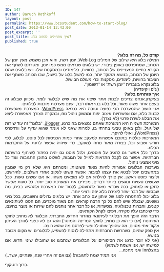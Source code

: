 ```yaml
---
ID: 147
author: Baruch Rothkoff
layout: post
permalink: https://www.bcsstudent.com/how-to-start-blog/
post_date: 2013-01-14 13:43:00
post_excerpt: ''
post_title: איך מתחילים לכתוב בלוג?
published: true
---
```


<div dir="rtl" style="text-align:right;"><span style="font-family:Arial, Helvetica, sans-serif;">
</span><span style="font-family:Arial, Helvetica, sans-serif;"><b>קודם כל, מה זה בלוג?</b></span>
<div style="text-align:justify;"><span style="font-family:Arial, Helvetica, sans-serif;">המילה בלוג היא שילוב של המילים Web-Log, יומן רשת, והוא אכן משמש מעין יומן של הכותב, שמתפרסם באופן ציבורי. יש בלוגים שנראים ממש כמו יומן, ומטרתם לשתף את הקורא בחיים המעניינים של הכותב, בחוויות, בלימודים ובמסקנות שלו. ויש בלוגים שהם היומן של הכותב, בנושא ממוקד יותר, כמו למשל בלוג על בישול, שבו הכותב משתף את הציבור בחוויות, לימודים, מסקנות וכו'- מעולם הבישול.</span></div>
<div style="text-align:justify;"><span style="font-family:Arial, Helvetica, sans-serif;">בלוג נקרא בעברית "יומן רשת" או "רשומון".</span></div>
<div style="text-align:justify;"><span style="font-family:Arial, Helvetica, sans-serif;">(ע"פ ויקיפדיה)</span></div>
<div style="text-align:justify;"><span style="font-family:Arial, Helvetica, sans-serif;">
</span></div>
<div style="text-align:justify;"><span style="font-family:Arial, Helvetica, sans-serif;">
</span></div>
<div style="text-align:justify;"><span style="font-family:Arial, Helvetica, sans-serif;"><b>איך פותחים בלוג?</b></span></div>
<div style="text-align:justify;"><span style="font-family:Arial, Helvetica, sans-serif;">בעיקרון,אנחנו צריכים לבנות אתר שיציג את מה שיש לבלוגר לומר. מכיוון שבלוג זה בעצם אתר פשוט מאוד, וכל בלוג בנוי אותו דבר, ישנם מערכות מוכנות לבלוגים.</span></div>
<div style="text-align:justify;"><span style="font-family:Arial, Helvetica, sans-serif;">אני חושב שהמערכת הכי נפוצה וטובה היא כנראה <a href="http://he.wordpress.com/" target="_blank">WordPress</a>. המערכת מאפשרת לבנות בלוג, אם אפשרויות עיצוב יפות וממשק ניהול נוח, ובמקרה הצורך מאפשרת ליצא את הבלוג לשרת פרטי (לא נצרך).</span></div>
<div style="text-align:justify;"><span style="font-family:Arial, Helvetica, sans-serif;">המערכת השנייה היא המערכת שאתם נמצאים בה כרגע, <a href="http://www.blogger.com/" target="_blank">Blogger</a>. "בלוגר" זה עוד שירות של גוגל, ולכן באופן טבעי בחרתי בו, למרות שאני לא אומר שהוא עדיף על וורדפרס (WordPress), ואולי להיפך.</span></div>
<div style="text-align:justify;"><span style="font-family:Arial, Helvetica, sans-serif;">
</span></div>
<div style="text-align:justify;"><span style="font-family:Arial, Helvetica, sans-serif;">המערכות כוללות בתוכם אפשרות למעקב אחרי כמות הכניסות לכל פוסט, לבלוג, לפי חודש ושבוע וכו', בצורה מאוד נוחה למעקב, כדי שיהיה אפשר לדעת על התקדמות הבלוג.</span></div>
<div style="text-align:justify;"><span style="font-family:Arial, Helvetica, sans-serif;">בדרך כלל אפשר גם להגיב על פוסטים, ולכל פוסט גם יהיה כפתור לשיתוף ברשתות חברתיות. אפשר גם לקבל התראות למייל על תגובות, לשלוט בתוכן התגובות ועוד כל מיני אמצעי ניהול.</span></div>
<div style="text-align:justify;"><span style="font-family:Arial, Helvetica, sans-serif;">
</span></div>
<div style="text-align:justify;"><span style="font-family:Arial, Helvetica, sans-serif;">מערכות הבלוגים אמורות להיות מאוד פשוטות, ומטרתם היא שלא רק מי שמבין במחשבים יוכל לבטא את עצמו לציבור. אפשר פשוט לעקוב אחרי השלבים, להירשם, וליצור פוסט ראשון. אין צורך להילחץ אם לא מוצאים משהו, או אם עושים טעות. ככל שעושים טעויות ונוגעים ביותר דברים, מכירים את המערכת טוב יותר. כל טעות אפשר לתקן או למחוק, ככה שכדאי מאוד להתעסק, ללמוד את המערכת ולהרגיש בבית, מה שבסופו של דבר יעזור ליצירת בלוג יפה ורציני יותר.</span></div>
<div style="text-align:justify;"><span style="font-family:Arial, Helvetica, sans-serif;">
</span></div>
<div style="text-align:justify;"><span style="font-family:Arial, Helvetica, sans-serif;">
</span></div>
<div style="text-align:justify;"><span style="font-family:Arial, Helvetica, sans-serif;">בלוג יכול להתפתח לסוג של עיתון עם כתב אחד. יש בלוגים גדולים וחשובים, בכל מיני נושאים, שבגלל שיש להם כל כך הרבה קוראים והם מאוד מוכרים, הם הפכו לעיתונאים קטנים, וחברות טכנולוגיה, מסעדות, או כל דבר אחר נותנים להם שירות או מוצר בחינם, כדי שיכתבו עליו סקירה, ויפיצו לקהל הקוראים.</span></div>
<div style="text-align:justify;"><span style="font-family:Arial, Helvetica, sans-serif;">הדבר הזה הופך את הבלוגר לעיתונאי מהדור החדש, החברתי. הבלוגר לא מחויב לחוקי העיתונות (אם כי הוא כן מחויב לחוקי המדינה והמוסר) והוא גם לא כפוף לעורך העיתון ולקוד אתי מסוים, מה שהופך אותו לחופשי לפרסם מה שהוא רוצה.</span></div>
<div style="text-align:justify;"><span style="font-family:Arial, Helvetica, sans-serif;">אין ספק שהיום, כשהרשת החברתית מתחילה לנסות להשפיע, לבלוגרים יש מקום מכובד בנושא.</span></div>
<div style="text-align:justify;"><span style="font-family:Arial, Helvetica, sans-serif;">(אני לא זוכר כרגע את הסיפורים על הבלוגרים שנתבעו או שהובילו שינוי חדש. אם למישהו יש, אני אשמח לשמוע)</span></div>
<div style="text-align:justify;"><span style="font-family:Arial, Helvetica, sans-serif;">
</span></div>
<div style="text-align:justify;"><span style="font-family:Arial, Helvetica, sans-serif;">בהצלחה! ואני מחכה...</span></div>
</div>
<div class="blogger-post-footer">אני תמיד שמח לתגובות!
(גם אם זה אחרי שנה, שנתיים, עשר..)

ברוך רוטקוף.

</div>